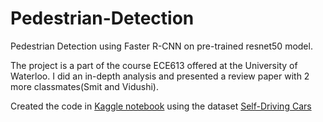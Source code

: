 # Pedestrian-Detection
Pedestrian Detection using Faster R-CNN on pre-trained resnet50 model.

The project is a part of the course ECE613 offered at the University of Waterloo. I did an in-depth analysis and presented a review paper with 2 more classmates(Smit and Vidushi).

Created the code in [Kaggle notebook](https://www.kaggle.com/code/gautypro/ece-613-research-project/notebook) using the dataset [Self-Driving Cars](https://www.kaggle.com/datasets/alincijov/self-driving-cars)
